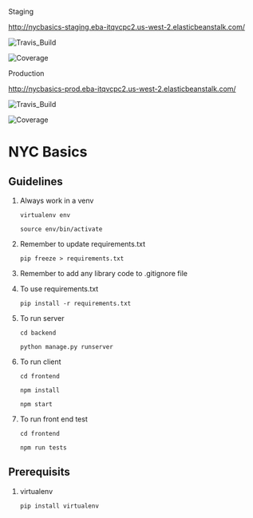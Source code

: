 
Staging

http://nycbasics-staging.eba-itqvcpc2.us-west-2.elasticbeanstalk.com/

![Travis_Build](https://img.shields.io/travis/com/gcivil-nyu-org/team-5-inperson/develop)

![Coverage](https://img.shields.io/coveralls/github/gcivil-nyu-org/team-5-inperson/develop)


Production

http://nycbasics-prod.eba-itqvcpc2.us-west-2.elasticbeanstalk.com/

![Travis_Build](https://img.shields.io/travis/com/gcivil-nyu-org/team-5-inperson/master)

![Coverage](https://img.shields.io/coveralls/github/gcivil-nyu-org/team-5-inperson/master)

# NYC Basics

## Guidelines
1. Always work in a venv

    ```virtualenv env```

    ```source env/bin/activate```

2. Remember to update requirements.txt

    ```pip freeze > requirements.txt```

3. Remember to add any library code to .gitignore file

4. To use requirements.txt

    ```pip install -r requirements.txt```

5. To run server

    ```cd backend```

    ```python manage.py runserver```

6. To run client

    ```cd frontend```

    ```npm install```

    ```npm start```

7. To run front end test

    ```cd frontend```

    ```npm run tests```

## Prerequisits

1. virtualenv

    ```pip install virtualenv```

